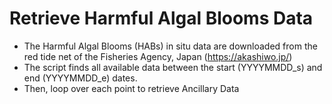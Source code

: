 # Retrieve Harmful Algal Blooms Data

- The Harmful Algal Blooms (HABs) in situ data are downloaded from the red tide net of the Fisheries Agency, Japan (https://akashiwo.jp/)
- The script finds all available data between the start (YYYYMMDD_s) and end (YYYYMMDD_e) dates.
- Then, loop over each point to retrieve Ancillary Data 
